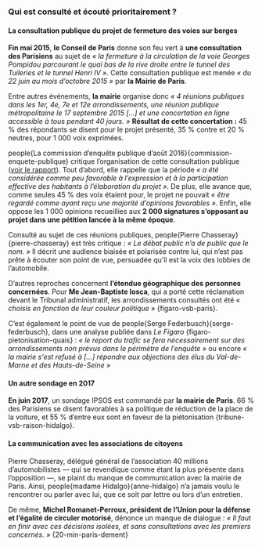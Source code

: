 ### Qui est consulté et écouté prioritairement ?

#### La consultation publique du projet de fermeture des voies sur berges

**Fin mai 2015**, **le Conseil de Paris** donne son feu vert à **une consultation des Parisiens** au sujet de *« la fermeture à la circulation de la voie Georges Pompidou parcourant le quai bas de la rive droite entre le tunnel des Tuileries et le tunnel Henri IV »*. Cette consultation publique est menée *« du 22 juin au mois d’octobre 2015 »* par **la Mairie de Paris**.

Entre autres événements, **la mairie** organise donc *« 4 réunions publiques dans les 1er, 4e, 7e et 12e arrondissements, une réunion publique métropolitaine le 17 septembre 2015 […] et une concertation en ligne accessible à tous pendant 40 jours. »* **Résultat de cette concertation :** 45 % des répondants se disent pour le projet présenté, 35 % contre et 20 % neutres, pour 1 000 voix exprimées.

people{La commission d’enquête publique d’août 2016}{commission-enquete-publique} critique l’organisation de cette consultation publique ([voir le rapport](https://api-site.paris.fr/images/84463)). Tout d’abord, elle rappelle que la période *« a été considérée comme peu favorable à l’expression et à la participation effective des habitants à l’élaboration du projet »*. De plus, elle avance que, comme seules 45 % des voix étaient pour, le projet ne pouvait *« être regardé comme ayant reçu une majorité d’opinions favorables »*. Enfin, elle oppose les 1 000 opinions recueillies aux **2 000 signatures s’opposant au projet dans une pétition lancée à la même époque**.

Consulté au sujet de ces réunions publiques, people{Pierre Chasseray}{pierre-chasseray} est très critique : *« Le débat public n’a de public que le nom. »* Il décrit une audience biaisée et polarisée contre lui, qui n’est pas prête à écouter son point de vue, persuadée qu’il est la voix des lobbies de l’automobile.

D’autres reproches concernent **l’étendue géographique des personnes concernées**. Pour **Me Jean-Baptiste Iosca**, qui a porté cette réclamation devant le Tribunal administratif, les arrondissements consultés ont été *« choisis en fonction de leur couleur politique »* {figaro-vsb-paris}.

C’est également le point de vue de people{Serge Federbusch}{serge-federbusch}, dans une analyse publiée dans *Le Figaro* {figaro-pietonisation-quais} : *« le report du trafic se fera nécessairement sur des arrondissements non prévus dans le périmètre de l’enquête »* ou encore *« la mairie s'est refusé à […] répondre aux objections des élus du Val-de-Marne et des Hauts-de-Seine »*

#### Un autre sondage en 2017
**En juin 2017**, un sondage IPSOS est commandé par **la mairie de Paris**. 66 % des Parisiens se disent favorables à sa politique de réduction de la place de la voiture, et 55 % d’entre eux sont en faveur de la piétonisation {tribune-vsb-raison-hidalgo}.

#### La communication avec les associations de citoyens
Pierre Chasseray, délégué général de l’association 40 millions d’automobilistes — qui se revendique comme étant la plus présente dans l’opposition —, se plaint du manque de communication avec la mairie de Paris. Ainsi, people{madame Hidalgo}{anne-hidalgo} n’a jamais voulu le rencontrer ou parler avec lui, que ce soit par lettre ou lors d’un entretien.

De même, **Michel Romanet-Perroux, président de l’Union pour la défense et l’égalité de circuler motorisé**, dénonce un manque de dialogue : *« Il faut en finir avec ces décisions isolées, et sans consultations avec les premiers concernés. »* {20-min-paris-dement}
